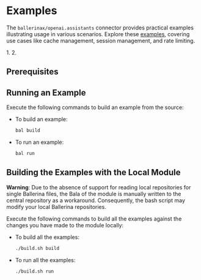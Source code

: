 # Examples

The `ballerinax/openai.assistants` connector provides practical examples illustrating usage in various scenarios. Explore these [examples](https://github.com/ballerina-platform/module-ballerinax-openai.assistants/tree/main/examples), covering use cases like cache management, session management, and rate limiting.

[//]: # (TODO: Add examples)
1. 
2. 

## Prerequisites

[//]: # (TODO: Add prerequisites)

## Running an Example

Execute the following commands to build an example from the source:

* To build an example:

    ```bash
    bal build
    ```

* To run an example:

    ```bash
    bal run
    ```

## Building the Examples with the Local Module

**Warning**: Due to the absence of support for reading local repositories for single Ballerina files, the Bala of the module is manually written to the central repository as a workaround. Consequently, the bash script may modify your local Ballerina repositories.

Execute the following commands to build all the examples against the changes you have made to the module locally:

* To build all the examples:

    ```bash
    ./build.sh build
    ```

* To run all the examples:

    ```bash
    ./build.sh run
    ```